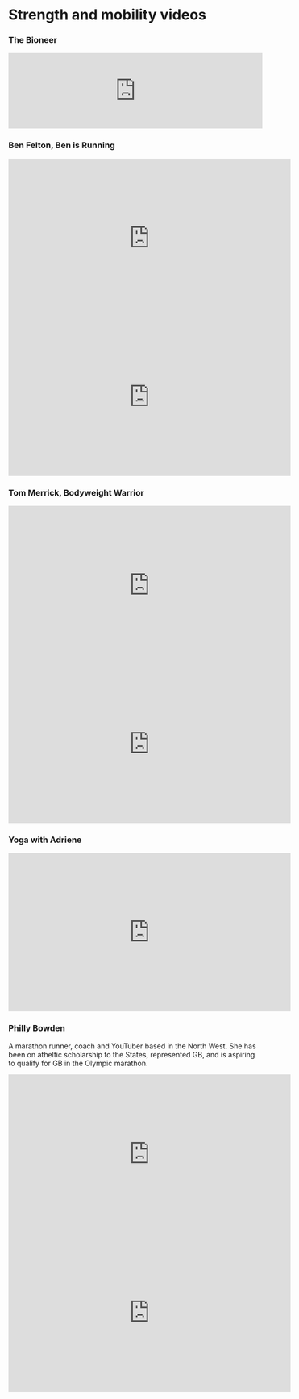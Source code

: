 # Strength and mobility videos 

### The Bioneer

<iframe width="100%" src="https://www.youtube.com/embed/GhYh21Hofro?si=V8RxcHyxYHiVJxF1" title="YouTube video player" frameborder="0" allow="accelerometer; autoplay; clipboard-write; encrypted-media; gyroscope; picture-in-picture; web-share" allowfullscreen></iframe>

### Ben Felton, Ben is Running

<iframe width="560" height="315" src="https://www.youtube.com/embed/dhljlryuMQw?si=_3PMxp3gVNvTMBRK" title="YouTube video player" frameborder="0" allow="accelerometer; autoplay; clipboard-write; encrypted-media; gyroscope; picture-in-picture; web-share" allowfullscreen></iframe>

<iframe width="560" height="315" src="https://www.youtube.com/embed/3RN7-oOTIEw?si=MHCTOWJ5FjK8PFEV" title="YouTube video player" frameborder="0" allow="accelerometer; autoplay; clipboard-write; encrypted-media; gyroscope; picture-in-picture; web-share" allowfullscreen></iframe>

### Tom Merrick, Bodyweight Warrior

<iframe width="560" height="315" src="https://www.youtube.com/embed/NqSxqx8QDKs?si=4I1G7A7RFJuArhyp" title="YouTube video player" frameborder="0" allow="accelerometer; autoplay; clipboard-write; encrypted-media; gyroscope; picture-in-picture; web-share" allowfullscreen></iframe>

<iframe width="560" height="315" src="https://www.youtube.com/embed/9j8Rqnw0CiE?si=pjJngfPrrzDV2g0G" title="YouTube video player" frameborder="0" allow="accelerometer; autoplay; clipboard-write; encrypted-media; gyroscope; picture-in-picture; web-share" allowfullscreen></iframe>

### Yoga with Adriene 

<iframe width="560" height="315" src="https://www.youtube.com/embed/0hTllAb4XGg?si=Qz9ROw2vP1j6pBLV" title="YouTube video player" frameborder="0" allow="accelerometer; autoplay; clipboard-write; encrypted-media; gyroscope; picture-in-picture; web-share" allowfullscreen></iframe>

### Philly Bowden

A marathon runner, coach and YouTuber based in the North West. She has been on atheltic scholarship to the States, represented GB, and is aspiring to qualify for GB in the Olympic marathon.

<iframe width="560" height="315" src="https://www.youtube.com/embed/JhW5YekHRSw?si=UAXlhCuo-DBI_nij" title="YouTube video player" frameborder="0" allow="accelerometer; autoplay; clipboard-write; encrypted-media; gyroscope; picture-in-picture; web-share" allowfullscreen></iframe>

<iframe width="560" height="315" src="https://www.youtube.com/embed/V112-8qf-qQ?si=aGQwy7ulxZMc60Lp" title="YouTube video player" frameborder="0" allow="accelerometer; autoplay; clipboard-write; encrypted-media; gyroscope; picture-in-picture; web-share" allowfullscreen></iframe>

<!-- width="560" height="315" -->